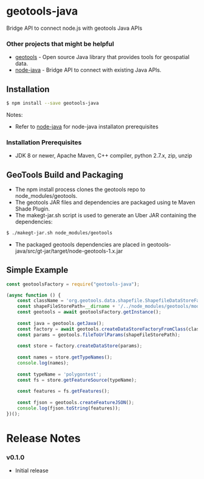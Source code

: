 # geotools-java

Bridge API to connect node.js with geotools Java APIs

### Other projects that might be helpful

* [geotools](https://github.com/geotools/geotools) - Open source Java library that provides tools for geospatial data.
* [node-java](https://github.com/joeferner/node-java) - Bridge API to connect with existing Java APIs.

## Installation

```bash
$ npm install --save geotools-java
```

Notes:

* Refer to [node-java](https://github.com/joeferner/node-java) for node-java installaton prerequisites

### Installation Prerequisites

* JDK 8 or newer, Apache Maven, C++ compiler, python 2.7.x, zip, unzip

## GeoTools Build and Packaging

* The npm install process clones the geotools repo to node_modules/geotools.
* The geotools JAR files and dependencies are packaged using te Maven Shade Plugin.
* The makegt-jar.sh script is used to generate an Uber JAR containing the dependencies:
```bash
$ ./makegt-jar.sh node_modules/geotools
```
* The packaged geotools dependencies are placed in geotools-java/src/gt-jar/target/node-geotools-1.x.jar

## Simple Example
```javascript
const geotoolsFactory = require("geotools-java");

(async function () {
    const className = 'org.geotools.data.shapefile.ShapefileDataStoreFactory';
    const shapeFileStorePath=__dirname + '/../node_modules/geotools/modules/library/sample-data/src/main/resources/org/geotools/test-data/shapes';
    const geotools = await geotoolsFactory.getInstance();
    
    const java = geotools.getJava();
    const factory = await geotools.createDataStoreFactoryFromClass(className);
    const params = geotools.fileToUrlParams(shapeFileStorePath);
    
    const store = factory.createDataStore(params);
    
    const names = store.getTypeNames();
    console.log(names);
    
    const typeName = 'polygontest';
    const fs = store.getFeatureSource(typeName);
    
    const features = fs.getFeatures();
            
    const fjson = geotools.createFeatureJSON();
    console.log(fjson.toString(features));
})();

```

# Release Notes

### v0.1.0

* Initial release
